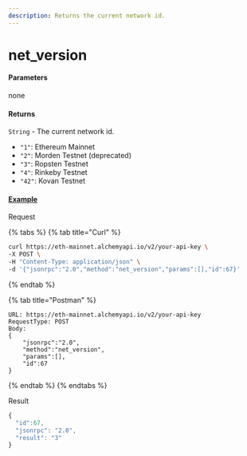 ```yaml
---
description: Returns the current network id.
---
```


# net_version

#### **Parameters**

none

#### **Returns**

`String` - The current network id.

* `"1"`: Ethereum Mainnet
* `"2"`: Morden Testnet (deprecated)
* `"3"`: Ropsten Testnet
* `"4"`: Rinkeby Testnet
* `"42"`: Kovan Testnet

#### ****[**Example**](https://composer.alchemyapi.io/?composer_state=%7B%22network%22%3A0%2C%22methodName%22%3A%22net_version%22%2C%22paramValues%22%3A%5B%5D%7D)****

Request

{% tabs %}
{% tab title="Curl" %}
```bash
curl https://eth-mainnet.alchemyapi.io/v2/your-api-key \
-X POST \
-H "Content-Type: application/json" \
-d '{"jsonrpc":"2.0","method":"net_version","params":[],"id":67}'
```
{% endtab %}

{% tab title="Postman" %}
```http
URL: https://eth-mainnet.alchemyapi.io/v2/your-api-key
RequestType: POST
Body: 
{
    "jsonrpc":"2.0",
    "method":"net_version",
    "params":[],
    "id":67
}
```
{% endtab %}
{% endtabs %}

Result

```javascript
{
  "id":67,
  "jsonrpc": "2.0",
  "result": "3"
}
```

###
